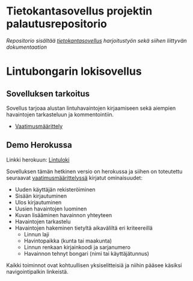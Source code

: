 # Tietokantasovellus projektin palautusrepositorio

_Repositorio sisältää [tietokantasovellus](https://hy-tsoha.github.io/materiaali/) harjoitustyön sekä siihen liittyvän dokumentaation_

# Lintubongarin lokisovellus

## Sovelluksen tarkoitus

Sovellus tarjoaa alustan lintuhavaintojen kirjaamiseen sekä aiempien havaintojen tarkasteluun ja kommentointiin.
- [Vaatimusmäärittely](/documentation/requirements.md)

## Demo Herokussa

Linkki herokuun: [Lintuloki](https://lintuloki.herokuapp.com/)

Sovelluksen tämän hetkinen versio on herokussa ja siihen on toteutettu seuraavat [vaatimusmäärittelyssä](/documentation/requirements.md) kirjatut ominaisuudet:
- Uuden käyttäjän rekisteröiminen
- Sisään kirjautuminen
- Ulos kirjautuminen
- Uusien havaintojen luominen
- Kuvan lisääminen havainnon yhteyteen
- Havaintojen tarkastelu
- Havaintojen hakeminen tietyltä aikaväliltä eri kriteereillä
  - Linnun laji
  - Havintopaikka (kunta tai maakunta)
  - Linnun renkaan kirjainkoodi ja sarjanumero
  - Havainnon tehnyt bongari (nimi tai käyttäjätunnus)

Kaikki toiminnot ovat kohtuullisen yksiselitteisiä ja niihin pääsee käsiksi navigointipalkin linkeistä.
